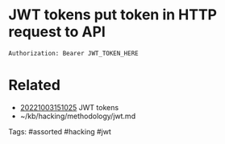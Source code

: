 # JWT tokens put token in HTTP request to API
```http
Authorization: Bearer JWT_TOKEN_HERE
```

# Related
- [20221003151025](/zet/20221003151025/README.md) JWT tokens
- ~/kb/hacking/methodology/jwt.md

Tags:
    #assorted #hacking #jwt
